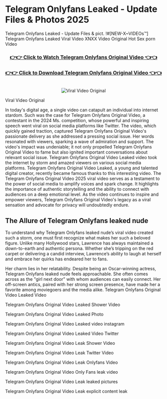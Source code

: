 # Telegram Onlyfans Leaked - Update Files & Photos 2025

Telegram Onlyfans Leaked - Update Files & pict. !#[NEW-X~VIDEOs™] Telegram Onlyfans Leaked Viral Video XNXX Video Original Hot Sex porn Video
<br>
<div align="center">
<h3><a href="https://links2leaks.com?utm_source=telegram&utm_medium=gitlong" rel="nofollow">👉👉 Click to Watch Telegram Onlyfans Original Video 👈👈</a></h3>
<h3><a href="https://links2leaks.com?utm_source=telegram&utm_medium=gitlong" rel="nofollow">👉👉 Click to Download Telegram Onlyfans Original Video 👈👈</a></h3>
<br>
<a href="https://links2leaks.com?utm_source=telegram&utm_medium=gitlong" rel="nofollow"><img src="https://i.ibb.co/Gkj2r4b/banner.png" alt="Viral Video Original" style="max-width: 100%; display: inline-block;" data-target="animated-image.originalImage"></a>
</div>

Viral Video Original

In today's digital age, a single video can catapult an individual into internet stardom. Such was the case for Telegram Onlyfans Original Video, a contestant in the 2024 Ms. competition, whose powerful and inspiring speech went viral on social media platforms like Twitter.
The video, which quickly gained traction, captured Telegram Onlyfans Original Video's passionate delivery as she addressed a pressing social issue. Her words resonated with viewers, sparking a wave of admiration and support. The video's impact was undeniable; it not only propelled Telegram Onlyfans Original Video to fame but also ignited important conversations about relevant social issue.
Telegram Onlyfans Original Video Leaked video took the internet by storm and amazed viewers on various social media platforms. Telegram Onlyfans Original Video Leaked, a young and talented digital creator, recently became famous thanks to this interesting video.
The Telegram Onlyfans Original Video 2025 viral video serves as a testament to the power of social media to amplify voices and spark change. It highlights the importance of authentic storytelling and the ability to connect with audiences on a deep emotional level. As the video continues to inspire and empower viewers, Telegram Onlyfans Original Video's legacy as a viral sensation and advocate for privacy will undoubtedly endure.

<h2>The Allure of Telegram Onlyfans leaked nude</h2>


To understand why Telegram Onlyfans leaked nude’s viral video created such a storm, one must first recognize what makes her such a beloved figure. Unlike many Hollywood stars, Lawrence has always maintained a down-to-earth and authentic persona. Whether she’s tripping on the red carpet or delivering a candid interview, Lawrence’s ability to laugh at herself and embrace her quirks has endeared her to fans.

Her charm lies in her relatability. Despite being an Oscar-winning actress, Telegram Onlyfans leaked nude feels approachable. She often comes across as the "girl next door" with whom audiences can easily connect. Her off-screen antics, paired with her strong screen presence, have made her a favorite among moviegoers and the media alike.
Telegram Onlyfans Original Video Leaked Video

Telegram Onlyfans Original Video Leaked Shower Video

Telegram Onlyfans Original Video Leaked Photo

Telegram Onlyfans Original Video Leaked video instagram

Telegram Onlyfans Original Video Leaked Video Twitter

Telegram Onlyfans Original Video Leak Shower Video

Telegram Onlyfans Original Video Leak Twitter Video

Telegram Onlyfans Original Video Leak Onlyfans Video

Telegram Onlyfans Original Video Only Fans leak video

Telegram Onlyfans Original Video Leak leaked pictures

Telegram Onlyfans Original Video Leak explicit content leak